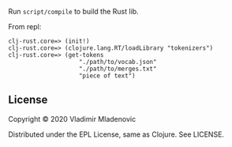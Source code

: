 Run `script/compile` to build the Rust lib.

From repl:

```
clj-rust.core=> (init!)
clj-rust.core=> (clojure.lang.RT/loadLibrary "tokenizers")
clj-rust.core=> (get-tokens 
                    "./path/to/vocab.json" 
                    "./path/to/merges.txt" 
                    "piece of text")
```

## License
Copyright © 2020 Vladimir Mladenovic

Distributed under the EPL License, same as Clojure. See LICENSE.